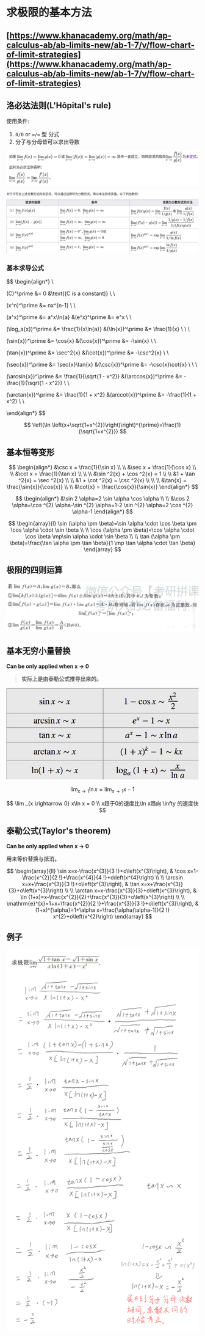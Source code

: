 # 求极限的基本方法

## [https://www.khanacademy.org/math/ap-calculus-ab/ab-limits-new/ab-1-7/v/flow-chart-of-limit-strategies](https://www.khanacademy.org/math/ap-calculus-ab/ab-limits-new/ab-1-7/v/flow-chart-of-limit-strategies) <a id="firstHeading"></a>

## 洛必达法则\(L'Hôpital's rule\) <a id="firstHeading"></a>

使用条件: 

1. `0/0` or `∞/∞` 型 分式
2. 分子与分母皆可以求出导数

![](../.gitbook/assets/image%20%285%29.png)

![](../.gitbook/assets/image%20%2824%29.png)

### 基本求导公式

$$
\begin{align*}
\\

(C)^\prime &= 0    &\text{(C is a constant)} \\ \\

(x^n)^\prime &= nx^{n-1} \\ \\

(a^x)^\prime &= a^x\ln{a}    &(e^x)^\prime &= e^x \\ \\

(\log_a{x})^\prime &= \frac{1}{x\ln{a}}    &(\ln{x})^\prime &= \frac{1}{x} \\ \\ \\


(\sin{x})^\prime &= \cos{x}    &(\cos{x})^\prime &= -\sin{x} \\ \\

(\tan{x})^\prime &= \sec^2{x}    &(\cot{x})^\prime &= -\csc^2{x} \\ \\

(\sec{x})^\prime &= \sec{x}\tan{x}    &(\csc{x})^\prime &= -\csc{x}\cot{x} \\ \\ \\


(\arcsin{x})^\prime &= \frac{1}{\sqrt{1 - x^2}}    &(\arccos{x})^\prime &= -\frac{1}{\sqrt{1 - x^2}} \\ \\

(\arctan{x})^\prime &= \frac{1}{1 + x^2}    &(arccot{x})^\prime &= -\frac{1}{1 + x^2} \\ \\

\end{align*}
$$

$$
\left(\ln \left(x+\sqrt{1+x^{2}}\right)\right)^{\prime}=\frac{1}{\sqrt{1+x^{2}}}
$$

## 基本恒等变形

$$
\begin{align*}
&\csc x = \frac{1}{\sin x}
\\ \\
&\sec x = \frac{1}{\cos x}
\\ \\
&\cot x = \frac{1}{\tan x}
\\ \\ \\
&\sin ^2{x} + \cos ^2{x} = 1
\\ \\
&1 + \tan ^2{x} = \sec ^2{x}
\\ \\
&1 + \cot ^2{x} = \csc ^2{x}
\\ \\ \\
&\tan{x} = \frac{\sin{x}}{\cos{x}}
\\ \\
&\cot{x} = \frac{\cos{x}}{\sin{x}}
\end{align*}
$$

$$
\begin{align*}
&\sin 2 \alpha=2 \sin \alpha \cos \alpha
\\ \\
&\cos 2 \alpha=\cos ^{2} \alpha-\sin ^{2} \alpha=1-2 \sin ^{2} \alpha=2 \cos ^{2} \alpha-1
\end{align*}
$$

$$
\begin{array}{l}
\sin (\alpha \pm \beta)=\sin \alpha \cdot \cos \beta \pm \cos \alpha \cdot \sin \beta 
\\ \\
\cos (\alpha \pm \beta)=\cos \alpha \cdot \cos \beta \mp\sin \alpha \cdot \sin \beta 
\\ \\
\tan (\alpha \pm \beta)=\frac{\tan \alpha \pm \tan \beta}{1 \mp \tan \alpha \cdot \tan \beta}
\end{array}
$$

## 极限的四则运算

![](../.gitbook/assets/image%20%2826%29.png)

## 基本无穷小量替换

**Can be only applied when x -&gt; 0**

> **实际上是由泰勒公式推导出来的。**

![](../.gitbook/assets/image%20%284%29.png)



$$
\lim _{x \rightarrow 1} \ln x = \lim_{x \rightarrow 1} x-1
$$

$$
\lim _{x \rightarrow 0} x\ln x = 0
\\
x趋于0的速度比\ln x趋向 \infty 的速度快
$$

## 泰勒公式\(Taylor's theorem\)

**Can be only applied when x -&gt; 0**

用来等价替换与抵消。

$$
\begin{array}{ll}
\sin x=x-\frac{x^{3}}{3 !}+o\left(x^{3}\right), & \cos x=1-\frac{x^{2}}{2 !}+\frac{x^{4}}{4 !}+o\left(x^{4}\right) \\ \\
\arcsin x=x+\frac{x^{3}}{3 !}+o\left(x^{3}\right), & \tan x=x+\frac{x^{3}}{3}+o\left(x^{3}\right) \\ \\
\arctan x=x-\frac{x^{3}}{3}+o\left(x^{3}\right), & \ln (1+x)=x-\frac{x^{2}}{2}+\frac{x^{3}}{3}+o\left(x^{3}\right) \\ \\
\mathrm{e}^{x}=1+x+\frac{x^{2}}{2 !}+\frac{x^{3}}{3 !}+o\left(x^{3}\right), & (1+x)^{\alpha}=1+\alpha x+\frac{\alpha(\alpha-1)}{2 !} x^{2}+o\left(x^{2}\right)
\end{array}
$$

## 例子

![](../.gitbook/assets/image%20%2825%29.png)


